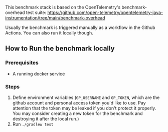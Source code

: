 This benchmark stack is based on the OpenTelemetry's benchmark-overhead test suite: https://github.com/open-telemetry/opentelemetry-java-instrumentation/tree/main/benchmark-overhead

Usually the benchmark is triggered manually as a workflow in the Github Actions. You can also run it locally though.

## How to Run the benchmark locally
### Prerequisites
 - A running docker service

### Steps
1. Define environment variables (`GP_USERNAME` and `GP_TOKEN`, which are the github account and personal access token you'd like to use. Pay attention that the token may be leaked if you don't protect it properly. You may consider creating a new token for the benchmark and destroying it after the local run.) 
2. Run `./gradlew test`
